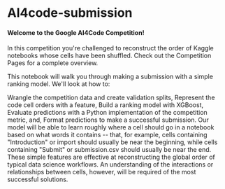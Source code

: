 # AI4code-submission

#### Welcome to the Google AI4Code Competition!

In this competition you're challenged to reconstruct the order of Kaggle notebooks whose cells have been shuffled. Check out the Competition Pages for a complete overview.

This notebook will walk you through making a submission with a simple ranking model. We'll look at how to:

Wrangle the competition data and create validation splits,
Represent the code cell orders with a feature,
Build a ranking model with XGBoost,
Evaluate predictions with a Python implementation of the competition metric, and,
Format predictions to make a successful submission.
Our model will be able to learn roughly where a cell should go in a notebook based on what words it contains -- that, for example, cells containing "Introduction" or import should usually be near the beginning, while cells containing "Submit" or submission.csv should usually be near the end. These simple features are effective at reconstructing the global order of typical data science workflows. An understanding of the interactions or relationships between cells, however, will be required of the most successful solutions.
